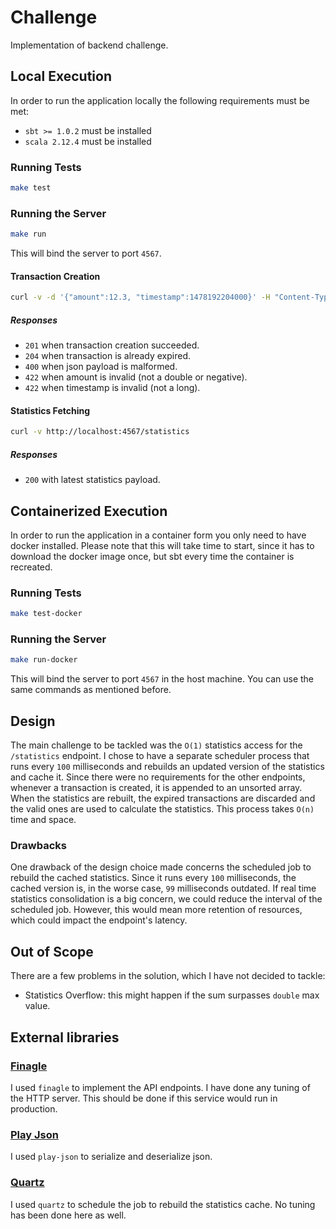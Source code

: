 # Challenge

Implementation of backend challenge.

## Local Execution

In order to run the application locally the following requirements must be met:

- `sbt >= 1.0.2` must be installed
- `scala 2.12.4` must be installed

### Running Tests

```bash
make test
```

### Running the Server

```bash
make run
```

This will bind the server to port `4567`.

#### Transaction Creation

```bash
curl -v -d '{"amount":12.3, "timestamp":1478192204000}' -H "Content-Type: application/json" -X POST http://localhost:4567/transactions
```

##### Responses

- `201` when transaction creation succeeded.
- `204` when transaction is already expired.
- `400` when json payload is malformed.
- `422` when amount is invalid (not a double or negative).
- `422` when timestamp is invalid (not a long).

#### Statistics Fetching

```bash
curl -v http://localhost:4567/statistics
```

##### Responses

- `200` with latest statistics payload.

## Containerized Execution

In order to run the application in a container form you only need to have docker installed. Please note that this will take time to start, since it has to download the docker image once, but sbt every time the container is recreated.

### Running Tests

```bash
make test-docker
```

### Running the Server

```bash
make run-docker
```

This will bind the server to port `4567` in the host machine. You can use the same commands as mentioned before.

## Design

The main challenge to be tackled was the `O(1)` statistics access for the `/statistics` endpoint. I chose to have a separate scheduler process that runs every `100` milliseconds and rebuilds an updated version of the statistics and cache it.
Since there were no requirements for the other endpoints, whenever a transaction is created, it is appended to an unsorted array. When the statistics are rebuilt, the expired transactions are discarded and the valid ones are used to calculate the statistics. This process takes `O(n)` time and space.

### Drawbacks

One drawback of the design choice made concerns the scheduled job to rebuild the cached statistics. Since it runs every `100` milliseconds, the cached version is, in the worse case, `99` milliseconds outdated.
If real time statistics consolidation is a big concern, we could reduce the interval of the scheduled job. However, this would mean more retention of resources, which could impact the endpoint's latency.

## Out of Scope

There are a few problems in the solution, which I have not decided to tackle:

- Statistics Overflow: this might happen if the sum surpasses `double` max value.

## External libraries

### [Finagle](https://twitter.github.io/finagle/guide/index.html)

I used `finagle` to implement the API endpoints. I have done any tuning of the HTTP server. This should be done if this service would run in production.

### [Play Json](https://www.playframework.com/documentation/2.6.x/ScalaJson)

I used `play-json` to serialize and deserialize json.

### [Quartz](http://www.quartz-scheduler.org/)

I used `quartz` to schedule the job to rebuild the statistics cache. No tuning has been done here as well.
